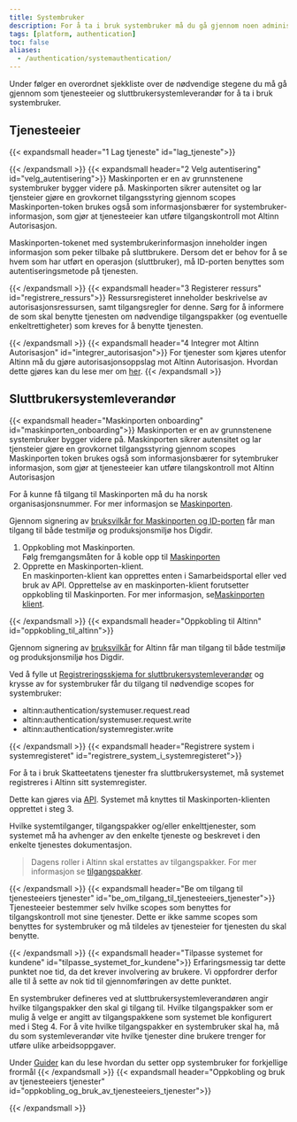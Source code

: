 ```yaml
---
title: Systembruker
description: For å ta i bruk systembruker må du gå gjennom noen administrative skritt, samt gjøre tilpasninger i ditt system.
tags: [platform, authentication]
toc: false
aliases:
  - /authentication/systemauthentication/
---
```


Under følger en overordnet sjekkliste over de nødvendige stegene du må gå gjennom som tjenesteeier og sluttbrukersystemleverandør for å ta i bruk systembruker.

## Tjenesteeier

{{< expandsmall header="1 Lag tjeneste" id="lag_tjeneste">}}

{{< /expandsmall >}}
{{< expandsmall header="2 Velg autentisering" id="velg_autentisering">}}
Maskinporten er en av grunnstenene systembruker bygger videre på.
Maskinporten sikrer autensitet og lar tjensteier gjøre en grovkornet tilgangsstyring gjennom scopes
Maskinporten-token brukes også som informasjonsbærer for systembruker-informasjon, som gjør at tjenesteeier kan utføre tilgangskontroll mot Altinn Autorisasjon.

Maskinporten-tokenet med systembrukerinformasjon inneholder ingen informasjon som peker tilbake på sluttbrukere. Dersom det er behov for å se hvem som har utført en operasjon (sluttbruker), må ID-porten benyttes som autentiseringsmetode på tjenesten.

{{< /expandsmall >}}
{{< expandsmall header="3 Registerer ressurs" id="registrere_ressurs">}}
Ressursregisteret inneholder beskrivelse av autorisasjonsressursen, samt tilgangsregler for denne. Sørg for å informere de som skal benytte tjenesten om nødvendige tilgangspakker (og eventuelle enkeltrettigheter) som kreves for å benytte tjenesten.

{{< /expandsmall >}}
{{< expandsmall header="4 Integrer mot Altinn Autorisasjon" id="integrer_autorisasjon">}}
For tjenester som kjøres utenfor Altinn må du gjøre autorisasjonsoppslag mot Altinn Autorisasjon. Hvordan dette gjøres kan du lese mer om [her](../../guides/resource-owner/).
{{< /expandsmall >}}

## Sluttbrukersystemleverandør

{{< expandsmall header="Maskinporten onboarding" id="maskinporten_onboarding">}}
Maskinporten er en av grunnstenene systembruker bygger videre på.
Maskinporten sikrer autensitet og lar tjensteier gjøre en grovkornet tilgangsstyring gjennom scopes
Maskinporten token brukes også som informasjonsbærer for sytembruker informasjon, som gjør at tjenesteeier kan utføre tilangskontroll mot Altinn Autorisasjon

For å kunne få tilgang til Maskinporten må du ha norsk organisasjonsnummer. For mer informasjon se [Maskinporten](https://www.digdir.no/felleslosninger/maskinporten/869).

Gjennom signering av [bruksvilkår for Maskinporten og ID-porten](https://samarbeid.digdir.no/maskinporten/bruksvilkar-private-virksomheter/73#21_generelt) får man tilgang til både testmiljø og produksjonsmiljø hos Digdir.

1. Oppkobling mot Maskinporten.  
   Følg fremgangsmåten for å koble opp til [Maskinporten](https://samarbeid.digdir.no/maskinporten/ta-i-bruk-maskinporten/97)
2. Opprette en Maskinporten-klient.  
   En maskinporten-klient kan opprettes enten i Samarbeidsportal eller ved bruk av API. Opprettelse av en maskinporten-klient forutsetter oppkobling til Maskinporten. For mer informasjon, se[Maskinporten klient](https://docs.altinn.studio/nb/correspondence/getting-started/developer-guides/maskinporten/).

{{< /expandsmall >}}
{{< expandsmall header="Oppkobling til Altinn" id="oppkobling_til_altinn">}}

Gjennom signering av [bruksvilkår](https://samarbeid.digdir.no/altinn/bruksvilkar-sluttbrukersystemleverandorer-i-altinn/3002) for Altinn får man tilgang til både testmiljø og produksjonsmiljø hos Digdir.

Ved å fylle ut [Registreringsskjema for sluttbrukersystemleverandør](https://forms.office.com/Pages/ResponsePage.aspx?id=D1aOAK8I7EygVrNUR1A5kcdP2Xp78HZOttvolvmHfSJUOFFBMThaOTI1UlVEVU9VM0FaTVZLMzg0Vi4u) og krysse av for systembruker får du tilgang til nødvendige scopes for systembruker:

- altinn:authentication/systemuser.request.read
- altinn:authentication/systemuser.request.write
- altinn:authentication/systemregister.write

<!-- altinn:clientdelegations.read for klientdelegering api -->

{{< /expandsmall >}}
{{< expandsmall header="Registrere system i systemregisteret" id="registrere_system_i_systemregisteret">}}

For å ta i bruk Skatteetatens tjenester fra sluttbrukersystemet, må systemet registreres i Altinn sitt systemregister.

Dette kan gjøres via [API](https://docs.altinn.studio/nb/api/authentication/systemuserapi/systemregister/create/). Systemet må knyttes til Maskinporten-klienten opprettet i steg 3.

Hvilke systemtilganger, tilgangspakker og/eller enkelttjenester, som systemet må ha avhenger av den enkelte tjeneste og beskrevet i den enkelte tjenestes dokumentasjon.

> Dagens roller i Altinn skal erstattes av tilgangspakker. For mer informasjon se [tilgangspakker](https://docs.altinn.studio/authorization/what-do-you-get/accessgroups/accessgroups/).

{{< /expandsmall >}}
{{< expandsmall header="Be om tilgang til tjenesteeiers tjenester" id="be_om_tilgang_til_tjenesteeiers_tjenester">}}
Tjenesteeier bestemmer selv hvilke scopes som benyttes for tilgangskontroll mot sine tjenester. Dette er ikke samme scopes som benyttes for systembruker og må tildeles av tjenesteier for tjenesten du skal benytte.

{{< /expandsmall >}}
{{< expandsmall header="Tilpasse systemet for kundene" id="tilpasse_systemet_for_kundene">}}
Erfaringsmessig tar dette punktet noe tid, da det krever involvering av brukere. Vi oppfordrer derfor alle til å sette av nok tid til gjennomføringen av dette punktet.

En systembruker defineres ved at sluttbrukersystemleverandøren angir hvilke tilgangspakker den skal gi tilgang til.
Hvilke tilgangspakker som er mulig å velge er angitt av tilgangspakkene som systemet ble konfigurert med i Steg 4.
For å vite hvilke tilgangspakker en systembruker skal ha, må du som systemleverandør vite hvilke tjenester dine brukere trenger for utføre ulike arbeidsoppgaver.

Under [Guider](./../../guides/system-vendor/system-user/) kan du lese hvordan du setter opp systembruker for forkjellige frormål
{{< /expandsmall >}}
{{< expandsmall header="Oppkobling og bruk av tjenesteeiers tjenester" id="oppkobling_og_bruk_av_tjenesteeiers_tjenester">}}

{{< /expandsmall >}}
